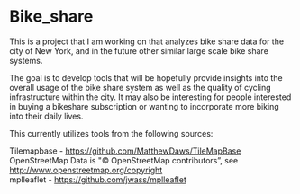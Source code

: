 # Bike_share

This is a project that I am working on that analyzes bike share data for the city of New York, and in the future other similar large scale bike share systems. 

The goal is to develop tools that will be hopefully provide insights into the overall usage of the bike share system as well as the quality of cycling infrastructure within the city. It may also be interesting for people interested in buying a bikeshare subscription or wanting to incorporate more biking into their daily lives.

This currently utilizes tools from the following sources:

Tilemapbase - https://github.com/MatthewDaws/TileMapBase  
OpenStreetMap Data is "© OpenStreetMap contributors”, see http://www.openstreetmap.org/copyright  
mplleaflet - https://github.com/jwass/mplleaflet  

